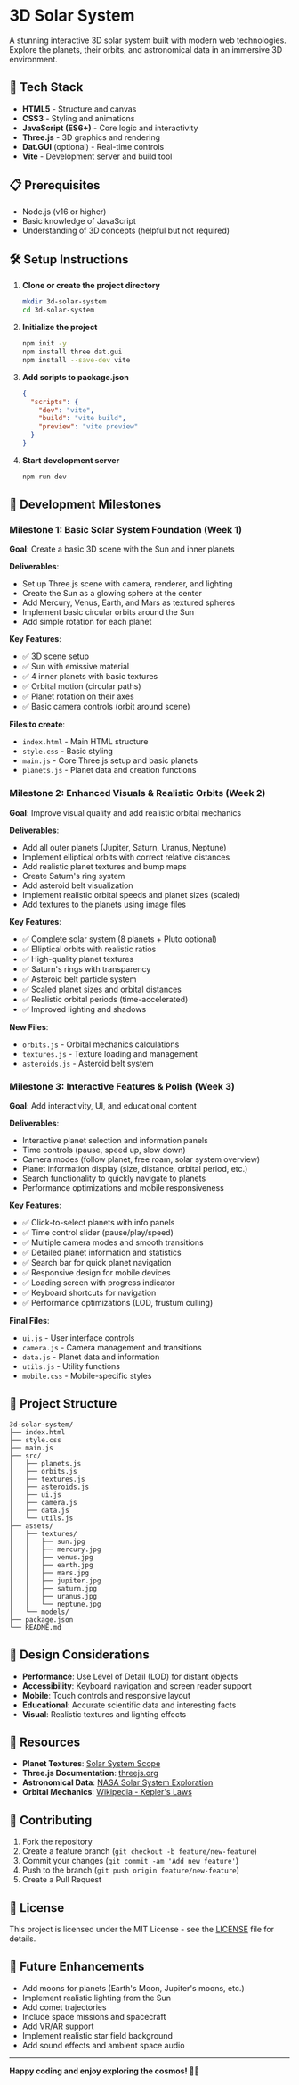 # 3D Solar System

A stunning interactive 3D solar system built with modern web technologies. Explore the planets, their orbits, and astronomical data in an immersive 3D environment.

## 🚀 Tech Stack

- **HTML5** - Structure and canvas
- **CSS3** - Styling and animations
- **JavaScript (ES6+)** - Core logic and interactivity
- **Three.js** - 3D graphics and rendering
- **Dat.GUI** (optional) - Real-time controls
- **Vite** - Development server and build tool

## 📋 Prerequisites

- Node.js (v16 or higher)
- Basic knowledge of JavaScript
- Understanding of 3D concepts (helpful but not required)

## 🛠️ Setup Instructions

1. **Clone or create the project directory**
   ```bash
   mkdir 3d-solar-system
   cd 3d-solar-system
   ```

2. **Initialize the project**
   ```bash
   npm init -y
   npm install three dat.gui
   npm install --save-dev vite
   ```

3. **Add scripts to package.json**
   ```json
   {
     "scripts": {
       "dev": "vite",
       "build": "vite build",
       "preview": "vite preview"
     }
   }
   ```

4. **Start development server**
   ```bash
   npm run dev
   ```

## 🎯 Development Milestones

### Milestone 1: Basic Solar System Foundation (Week 1)
**Goal**: Create a basic 3D scene with the Sun and inner planets

**Deliverables**:
- Set up Three.js scene with camera, renderer, and lighting
- Create the Sun as a glowing sphere at the center
- Add Mercury, Venus, Earth, and Mars as textured spheres
- Implement basic circular orbits around the Sun
- Add simple rotation for each planet

**Key Features**:
- ✅ 3D scene setup
- ✅ Sun with emissive material
- ✅ 4 inner planets with basic textures
- ✅ Orbital motion (circular paths)
- ✅ Planet rotation on their axes
- ✅ Basic camera controls (orbit around scene)

**Files to create**:
- `index.html` - Main HTML structure
- `style.css` - Basic styling
- `main.js` - Core Three.js setup and basic planets
- `planets.js` - Planet data and creation functions

### Milestone 2: Enhanced Visuals & Realistic Orbits (Week 2)
**Goal**: Improve visual quality and add realistic orbital mechanics

**Deliverables**:
- Add all outer planets (Jupiter, Saturn, Uranus, Neptune)
- Implement elliptical orbits with correct relative distances
- Add realistic planet textures and bump maps
- Create Saturn's ring system
- Add asteroid belt visualization
- Implement realistic orbital speeds and planet sizes (scaled)
- Add textures to the planets using image files

**Key Features**:
- ✅ Complete solar system (8 planets + Pluto optional)
- ✅ Elliptical orbits with realistic ratios
- ✅ High-quality planet textures
- ✅ Saturn's rings with transparency
- ✅ Asteroid belt particle system
- ✅ Scaled planet sizes and orbital distances
- ✅ Realistic orbital periods (time-accelerated)
- ✅ Improved lighting and shadows

**New Files**:
- `orbits.js` - Orbital mechanics calculations
- `textures.js` - Texture loading and management
- `asteroids.js` - Asteroid belt system

### Milestone 3: Interactive Features & Polish (Week 3)
**Goal**: Add interactivity, UI, and educational content

**Deliverables**:
- Interactive planet selection and information panels
- Time controls (pause, speed up, slow down)
- Camera modes (follow planet, free roam, solar system overview)
- Planet information display (size, distance, orbital period, etc.)
- Search functionality to quickly navigate to planets
- Performance optimizations and mobile responsiveness

**Key Features**:
- ✅ Click-to-select planets with info panels
- ✅ Time control slider (pause/play/speed)
- ✅ Multiple camera modes and smooth transitions
- ✅ Detailed planet information and statistics
- ✅ Search bar for quick planet navigation
- ✅ Responsive design for mobile devices
- ✅ Loading screen with progress indicator
- ✅ Keyboard shortcuts for navigation
- ✅ Performance optimizations (LOD, frustum culling)

**Final Files**:
- `ui.js` - User interface controls
- `camera.js` - Camera management and transitions
- `data.js` - Planet data and information
- `utils.js` - Utility functions
- `mobile.css` - Mobile-specific styles

## 📁 Project Structure

```
3d-solar-system/
├── index.html
├── style.css
├── main.js
├── src/
│   ├── planets.js
│   ├── orbits.js
│   ├── textures.js
│   ├── asteroids.js
│   ├── ui.js
│   ├── camera.js
│   ├── data.js
│   └── utils.js
├── assets/
│   ├── textures/
│   │   ├── sun.jpg
│   │   ├── mercury.jpg
│   │   ├── venus.jpg
│   │   ├── earth.jpg
│   │   ├── mars.jpg
│   │   ├── jupiter.jpg
│   │   ├── saturn.jpg
│   │   ├── uranus.jpg
│   │   └── neptune.jpg
│   └── models/
├── package.json
└── README.md
```

## 🎨 Design Considerations

- **Performance**: Use Level of Detail (LOD) for distant objects
- **Accessibility**: Keyboard navigation and screen reader support
- **Mobile**: Touch controls and responsive layout
- **Educational**: Accurate scientific data and interesting facts
- **Visual**: Realistic textures and lighting effects

## 🔗 Resources

- **Planet Textures**: [Solar System Scope](https://www.solarsystemscope.com/textures/)
- **Three.js Documentation**: [threejs.org](https://threejs.org/docs/)
- **Astronomical Data**: [NASA Solar System Exploration](https://solarsystem.nasa.gov/)
- **Orbital Mechanics**: [Wikipedia - Kepler's Laws](https://en.wikipedia.org/wiki/Kepler%27s_laws_of_planetary_motion)

## 🤝 Contributing

1. Fork the repository
2. Create a feature branch (`git checkout -b feature/new-feature`)
3. Commit your changes (`git commit -am 'Add new feature'`)
4. Push to the branch (`git push origin feature/new-feature`)
5. Create a Pull Request

## 📄 License

This project is licensed under the MIT License - see the [LICENSE](LICENSE) file for details.

## 🌟 Future Enhancements

- Add moons for planets (Earth's Moon, Jupiter's moons, etc.)
- Implement realistic lighting from the Sun
- Add comet trajectories
- Include space missions and spacecraft
- Add VR/AR support
- Implement realistic star field background
- Add sound effects and ambient space audio

---

**Happy coding and enjoy exploring the cosmos! 🚀🌌**
